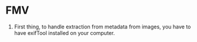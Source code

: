 # FMV

1. First thing, to handle extraction from metadata from images, you have to have exifTool installed on your computer.

